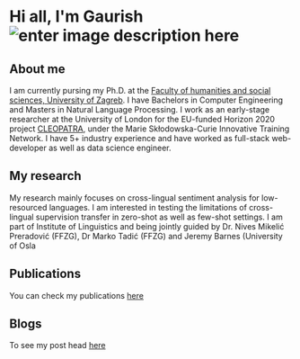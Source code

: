 # Hi all, I'm Gaurish ![enter image description here](https://twemoji.maxcdn.com/2/72x72/1f44b.png)
## About me
I am currently pursing my Ph.D. at the [Faculty of humanities and social sciences, University of Zagreb](https://web2020.ffzg.unizg.hr/). I have Bachelors in Computer Engineering and Masters in Natural Language Processing. I work as an early-stage researcher at the University of London for the EU-funded Horizon 2020 project [CLEOPATRA](http://cleopatra-project.eu/), under the Marie Skłodowska-Curie Innovative Training Network. I have 5+ industry experience and have worked as full-stack web-developer as well as data science engineer. 

## My research
My research mainly focuses on cross-lingual sentiment analysis for low-resourced languages. I am interested in testing the limitations of cross-lingual supervision transfer in zero-shot as well as few-shot settings. I am part of Institute of Linguistics and being jointly guided by Dr. Nives Mikelić Preradović (FFZG),  Dr Marko Tadić (FFZG) and Jeremy Barnes (University of Osla

## Publications
You can check my publications [here](https://scholar.google.com/citations?user=Bigz0X8AAAAJ&hl=en&oi=sra&gmla=AJsN-F5BPGyGI2S-4PaPRMzXDsxJs9R1y3cbKuNqmozMUbwS-JLSkTLxbsv1OvewUuetSXeaheuHR4Ky8FvByjFIszZwbijH8P5NzchpIs149YO6BnWAtzs&sciund=4138080180271924362)

## Blogs
To see my post head [here](https://medium.com/@gaurishthakkar)

<!--stackedit_data:
eyJoaXN0b3J5IjpbMjk3MDU1MDAzLDE5OTEwNDM3ODMsLTE4Mj
UyMDE3N119
-->